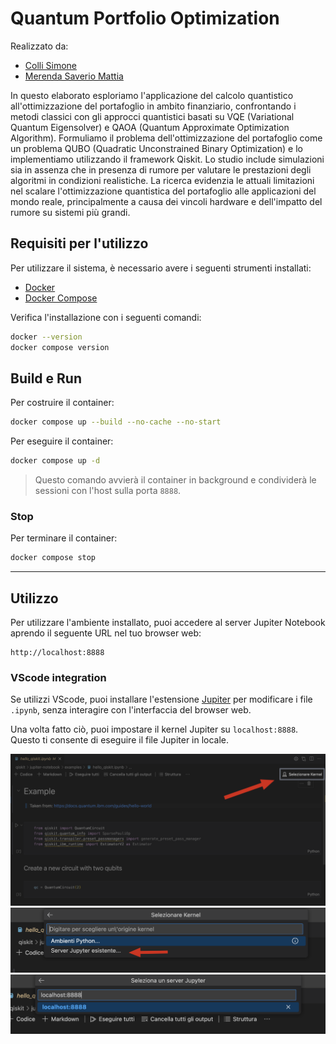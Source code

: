# Quantum Portfolio Optimization
Realizzato da:
- [Colli Simone](https://github.com/simonecolli)
- [Merenda Saverio Mattia](https://github.com/merendamattia)

In questo elaborato esploriamo l'applicazione del calcolo quantistico all'ottimizzazione del portafoglio in ambito finanziario, confrontando i metodi classici  con gli approcci quantistici basati su VQE (Variational Quantum Eigensolver) e QAOA (Quantum Approximate Optimization Algorithm). Formuliamo il problema dell'ottimizzazione del portafoglio come un problema QUBO (Quadratic Unconstrained Binary Optimization) e lo implementiamo utilizzando il framework Qiskit. Lo studio include simulazioni sia in assenza che in presenza di rumore per valutare le prestazioni degli algoritmi in condizioni realistiche. La ricerca evidenzia le attuali limitazioni nel scalare l'ottimizzazione quantistica del portafoglio alle applicazioni del mondo reale, principalmente a causa dei vincoli hardware e dell'impatto del rumore su sistemi più grandi. 

## Requisiti per l'utilizzo
Per utilizzare il sistema, è necessario avere i seguenti strumenti installati:
-   [Docker](https://docs.docker.com/engine/install/)
-   [Docker Compose](https://docs.docker.com/compose/install/)

Verifica l'installazione con i seguenti comandi:
```bash
docker --version
docker compose version
```

## Build e Run 
Per costruire il container:
```bash
docker compose up --build --no-cache --no-start
```

Per eseguire il container:
```bash
docker compose up -d
```

> Questo comando avvierà il container in background e condividerà le sessioni con l'host sulla porta `8888`.

### Stop 
Per terminare il container:

```bash
docker compose stop
```

---

## Utilizzo
Per utilizzare l'ambiente installato, puoi accedere al server Jupiter Notebook aprendo il seguente URL nel tuo browser web:

```
http://localhost:8888
```

### VScode integration
Se utilizzi VScode, puoi installare l'estensione [Jupiter](https://marketplace.visualstudio.com/items?itemName=ms-toolsai.jupyter) per modificare i file `.ipynb`, senza interagire con l'interfaccia del browser web.

Una volta fatto ciò, puoi impostare il kernel Jupiter su `localhost:8888`. Questo ti consente di eseguire il file Jupiter in locale.

![1st step](./img/1.png)
![2nd step](./img/2.png)
![3rd step](./img/3.png)
